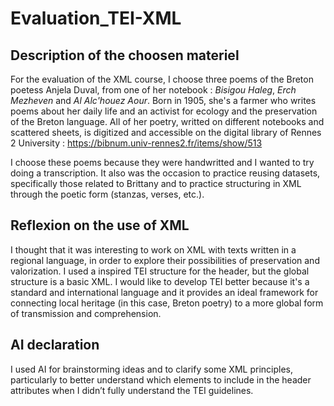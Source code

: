 # Evaluation_TEI-XML
## Description of the choosen materiel
For the evaluation of the XML course, I choose three poems of the Breton poetess Anjela Duval, from one of her notebook : *Bisigou Haleg*, *Erch Mezheven* and *Al Alc'houez Aour*.
Born in 1905, she's a farmer who writes poems about her daily life and an activist for ecology and the preservation of the Breton language.
All of her poetry, writted on different notebooks and scattered sheets, is digitized and accessible on the digital library of Rennes 2 University : https://bibnum.univ-rennes2.fr/items/show/513

I choose these poems because they were handwritted and I wanted to try doing a transcription.
It also was the occasion to practice reusing datasets, specifically those related to Brittany and to practice structuring in XML through the poetic form (stanzas, verses, etc.).

## Reflexion on the use of XML
I thought that it was interesting to work on XML with texts written in a regional language, in order to explore their possibilities of preservation and valorization.
I used a inspired TEI structure for the header, but the global structure is a basic XML. 
I would like to develop TEI better because it's a standard and international language and it provides an ideal framework for connecting local heritage (in this case, Breton poetry) to a more global form of transmission and comprehension. 

## AI declaration
I used AI for brainstorming ideas and to clarify some XML principles, particularly to better understand which elements to include in the header attributes when I didn’t fully understand the TEI guidelines.
